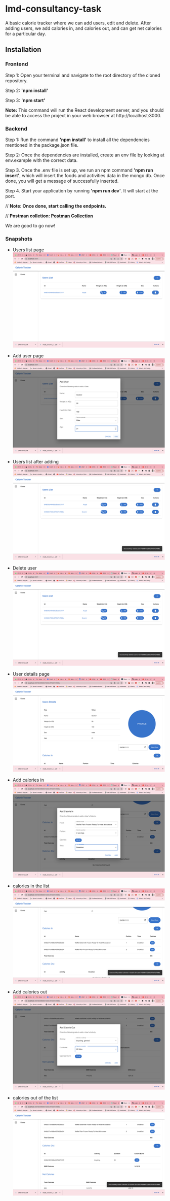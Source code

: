 # lmd-consultancy-task
A basic calorie tracker where we can add users, edit and delete. After adding users, we add calories in, and calories out, and can get net calories for a particular day.

## Installation
### Frontend
Step 1: Open your terminal and navigate to the root directory of the cloned repository.

Step 2: **'npm install'**

Step 3: **'npm start'**

**Note:** This command will run the React development server, and you should be able to access the project in your web browser at http://localhost:3000.

### Backend
Step 1: Run the command **'npm install'** to install all the dependencies mentioned in the package.json file.

Step 2: Once the dependencies are installed, create an env file by looking at env.example with the correct data.

Step 3. Once the .env file is set up, we run an npm command **'npm run insert'**, which will insert the foods and activities data in the mongo db. Once done, you will get a message of successfully inserted.

Step 4. Start your application by running **'npm run dev'**. It will start at the port.

// **Note: Once done, start calling the endpoints.**

// **Postman colletion: [Postman Collection](./lmd_consultancy_collection.postman_collection.json)**

We are good to go now!

### Snapshots
* Users list page
![Alt text](./snapshots//users_list.png)

* Add user page
![Alt text](./snapshots//add_user.png)

* Users list after adding
![Alt text](./snapshots//users_list_after_add.png)

* Delete user
![Alt text](./snapshots//delete_user.png)

* User details page
![Alt text](./snapshots//user_details.png)

* Add calories in
![Alt text](./snapshots//add_calorie_in.png)

* calories in the list
![Alt text](./snapshots//calorie_in_list_after_add.png)

* Add calories out
![Alt text](./snapshots//add_calorie_out.png)

* calories out of the list
![Alt text](./snapshots//calorie_out_list_after_add.png)
